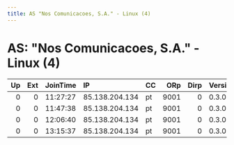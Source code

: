 ```yaml
---
title: AS "Nos Comunicacoes, S.A." - Linux (4)
---
```


# AS: "Nos Comunicacoes, S.A." - Linux (4)

|   Up |   Ext | JoinTime   | IP             | CC   |   ORp |   Dirp | Version   | Contact   | Nickname   |   eFamMembers |
|-----:|------:|:-----------|:---------------|:-----|------:|-------:|:----------|:----------|:-----------|--------------:|
|    0 |     0 | 11:27:27   | 85.138.204.134 | pt   |  9001 |      0 | 0.3.0.8   | None      | Unnamed    |             1 |
|    0 |     0 | 11:47:38   | 85.138.204.134 | pt   |  9001 |      0 | 0.3.0.8   | None      | Unnamed    |             1 |
|    0 |     0 | 12:06:40   | 85.138.204.134 | pt   |  9001 |      0 | 0.3.0.8   | None      | Unnamed    |             1 |
|    0 |     0 | 13:15:37   | 85.138.204.134 | pt   |  9001 |      0 | 0.3.0.8   | None      | Unnamed    |             1 |
